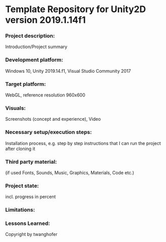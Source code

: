 # Template Repository for Unity2D version 2019.1.14f1

### Project description: 
Introduction/Project summary 

### Development platform:
Windows 10, Unity 2019.14.f1, Visual Studio Community 2017

### Target platform: 
WebGL, reference resolution 960x600 

### Visuals: 
Screenshots (concept and experience), Video

### Necessary setup/execution steps: 
Installation process, e.g. step by step instructions that I can run the project after cloning it

### Third party material: 
(if used Fonts, Sounds, Music, Graphics, Materials, Code etc.)

### Project state: 
incl. progress in percent

### Limitations: 

### Lessons Learned: 

Copyright by twanghofer
